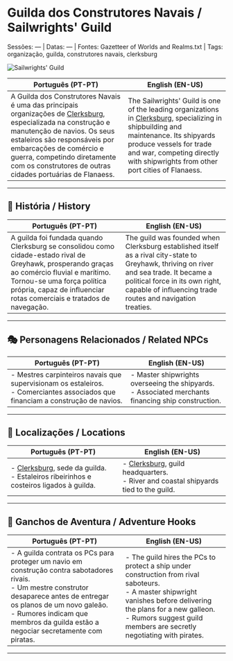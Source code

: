 # Guilda dos Construtores Navais / Sailwrights' Guild

Sessões: — | Datas: — | Fontes: Gazetteer of Worlds and Realms.txt | Tags: organização, guilda, construtores navais, clerksburg

![Sailwrights' Guild](assets/organization/org_blank.png)

| **Português (PT-PT)** | **English (EN-US)** |
|-----------------------|---------------------|
| A Guilda dos Construtores Navais é uma das principais organizações de [Clerksburg](clerksburg.md), especializada na construção e manutenção de navios. Os seus estaleiros são responsáveis por embarcações de comércio e guerra, competindo diretamente com os construtores de outras cidades portuárias de Flanaess. | The Sailwrights' Guild is one of the leading organizations in [Clerksburg](clerksburg.md), specializing in shipbuilding and maintenance. Its shipyards produce vessels for trade and war, competing directly with shipwrights from other port cities of Flanaess. |

---

## 📖 História / History

| **Português (PT-PT)** | **English (EN-US)** |
|-----------------------|---------------------|
| A guilda foi fundada quando Clerksburg se consolidou como cidade-estado rival de Greyhawk, prosperando graças ao comércio fluvial e marítimo. Tornou-se uma força política própria, capaz de influenciar rotas comerciais e tratados de navegação. | The guild was founded when Clerksburg established itself as a rival city-state to Greyhawk, thriving on river and sea trade. It became a political force in its own right, capable of influencing trade routes and navigation treaties. |

---

## 🎭 Personagens Relacionados / Related NPCs

| **Português (PT-PT)** | **English (EN-US)** |
|-----------------------|---------------------|
| - Mestres carpinteiros navais que supervisionam os estaleiros.<br>- Comerciantes associados que financiam a construção de navios. | - Master shipwrights overseeing the shipyards.<br>- Associated merchants financing ship construction. |

---

## 📌 Localizações / Locations

| **Português (PT-PT)** | **English (EN-US)** |
|-----------------------|---------------------|
| - [Clerksburg](clerksburg.md), sede da guilda.<br>- Estaleiros ribeirinhos e costeiros ligados à guilda. | - [Clerksburg](clerksburg.md), guild headquarters.<br>- River and coastal shipyards tied to the guild. |

---

## 🎲 Ganchos de Aventura / Adventure Hooks

| **Português (PT-PT)** | **English (EN-US)** |
|-----------------------|---------------------|
| - A guilda contrata os PCs para proteger um navio em construção contra sabotadores rivais.<br>- Um mestre construtor desaparece antes de entregar os planos de um novo galeão.<br>- Rumores indicam que membros da guilda estão a negociar secretamente com piratas. | - The guild hires the PCs to protect a ship under construction from rival saboteurs.<br>- A master shipwright vanishes before delivering the plans for a new galleon.<br>- Rumors suggest guild members are secretly negotiating with pirates. |

---
